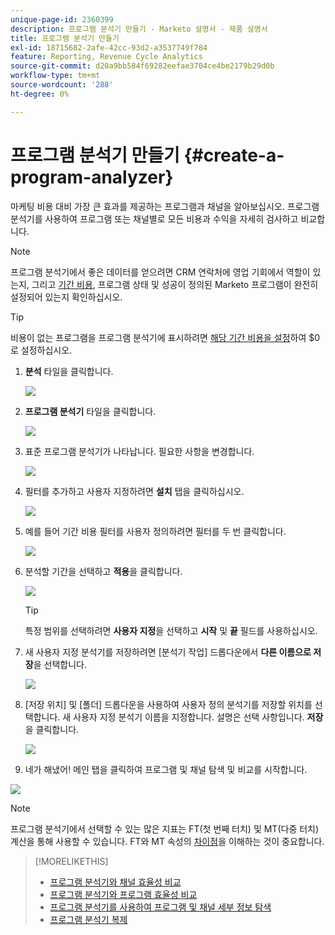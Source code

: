 ```yaml
---
unique-page-id: 2360399
description: 프로그램 분석기 만들기 - Marketo 설명서 - 제품 설명서
title: 프로그램 분석기 만들기
exl-id: 18715682-2afe-42cc-93d2-a3537749f784
feature: Reporting, Revenue Cycle Analytics
source-git-commit: d20a9bb584f69282eefae3704ce4be2179b29d0b
workflow-type: tm+mt
source-wordcount: '288'
ht-degree: 0%

---
```


# 프로그램 분석기 만들기 {#create-a-program-analyzer}

마케팅 비용 대비 가장 큰 효과를 제공하는 프로그램과 채널을 알아보십시오. 프로그램 분석기를 사용하여 프로그램 또는 채널별로 모든 비용과 수익을 자세히 검사하고 비교합니다.

>[!NOTE]
>
>프로그램 분석기에서 좋은 데이터를 얻으려면 CRM 연락처에 영업 기회에서 역할이 있는지, 그리고 [기간 비용](/help/marketo/product-docs/reporting/revenue-cycle-analytics/revenue-tools/define-period-costs.md), 프로그램 상태 및 성공이 정의된 Marketo 프로그램이 완전히 설정되어 있는지 확인하십시오.

>[!TIP]
>
>비용이 없는 프로그램을 프로그램 분석기에 표시하려면 [해당 기간 비용을 설정](/help/marketo/product-docs/reporting/revenue-cycle-analytics/revenue-tools/define-period-costs.md)하여 $0로 설정하십시오.

1. **분석** 타일을 클릭합니다.

   ![](assets/image2014-9-17-13-3a7-3a1.png)

1. **프로그램 분석기** 타일을 클릭합니다.

   ![](assets/program-analyzer-icon-hand.png)

1. 표준 프로그램 분석기가 나타납니다. 필요한 사항을 변경합니다.

   ![](assets/image2016-10-31-15-3a3-3a9.png)

1. 필터를 추가하고 사용자 지정하려면 **설치** 탭을 클릭하십시오.

   ![](assets/image2016-10-31-15-3a25-3a57.png)

1. 예를 들어 기간 비용 필터를 사용자 정의하려면 필터를 두 번 클릭합니다.

   ![](assets/image2016-10-31-15-3a33-3a2.png)

1. 분석할 기간을 선택하고 **적용**&#x200B;을 클릭합니다.

   ![](assets/image2016-10-31-15-3a30-3a32.png)

   >[!TIP]
   >
   >특정 범위를 선택하려면 **사용자 지정**&#x200B;을 선택하고 **시작** 및 **끝** 필드를 사용하십시오.

1. 새 사용자 지정 분석기를 저장하려면 [분석기 작업] 드롭다운에서 **다른 이름으로 저장**&#x200B;을 선택합니다.

   ![](assets/image2016-10-31-15-3a5-3a8.png)

1. [저장 위치] 및 [폴더] 드롭다운을 사용하여 사용자 정의 분석기를 저장할 위치를 선택합니다. 새 사용자 지정 분석기 이름을 지정합니다. 설명은 선택 사항입니다. **저장**&#x200B;을 클릭합니다.

   ![](assets/image2016-10-31-15-3a7-3a19.png)

1. 네가 해냈어! 메인 탭을 클릭하여 프로그램 및 채널 탐색 및 비교를 시작합니다.

![](assets/november-custom-report.png)

>[!NOTE]
>
>프로그램 분석기에서 선택할 수 있는 많은 지표는 FT(첫 번째 터치) 및 MT(다중 터치) 계산을 통해 사용할 수 있습니다. FT와 MT 속성의 [차이점](/help/marketo/product-docs/reporting/revenue-cycle-analytics/revenue-tools/attribution/understanding-attribution.md)을 이해하는 것이 중요합니다.

>[!MORELIKETHIS]
>
>* [프로그램 분석기와 채널 효율성 비교](/help/marketo/product-docs/reporting/revenue-cycle-analytics/program-analytics/compare-channel-effectiveness-with-the-program-analyzer.md)
>* [프로그램 분석기와 프로그램 효율성 비교](/help/marketo/product-docs/reporting/revenue-cycle-analytics/program-analytics/compare-program-effectiveness-with-the-program-analyzer.md)
>* [프로그램 분석기를 사용하여 프로그램 및 채널 세부 정보 탐색](/help/marketo/product-docs/reporting/revenue-cycle-analytics/program-analytics/explore-program-and-channel-details-with-the-program-analyzer.md)
>* [프로그램 분석기 복제](/help/marketo/product-docs/reporting/revenue-cycle-analytics/program-analytics/clone-a-program-analyzer.md)
